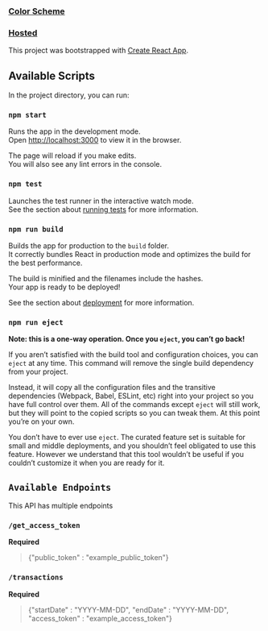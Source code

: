 ### [Color Scheme](https://color.adobe.com/create/color-wheel/?base=2&rule=Analogous&selected=0&name=My%20Color%20Theme&mode=rgb&rgbvalues=0.7376605804152007,0.31463336475735626,1,0.4347114956992402,0.2816101618322564,0.91,0.3104448648402848,0.3969059218085319,1,0.2370048270046591,0.563989852135519,0.91,0.2751764203359873,0.8886264713676254,1&swatchOrder=0,1,2,3,4)

### [Hosted](https://tapbanking.firebaseapp.com/)

This project was bootstrapped with [Create React App](https://github.com/facebook/create-react-app).

## Available Scripts

In the project directory, you can run:

### `npm start`

Runs the app in the development mode.<br>
Open [http://localhost:3000](http://localhost:3000) to view it in the browser.

The page will reload if you make edits.<br>
You will also see any lint errors in the console.

### `npm test`

Launches the test runner in the interactive watch mode.<br>
See the section about [running tests](https://facebook.github.io/create-react-app/docs/running-tests) for more information.

### `npm run build`

Builds the app for production to the `build` folder.<br>
It correctly bundles React in production mode and optimizes the build for the best performance.

The build is minified and the filenames include the hashes.<br>
Your app is ready to be deployed!

See the section about [deployment](https://facebook.github.io/create-react-app/docs/deployment) for more information.

### `npm run eject`

**Note: this is a one-way operation. Once you `eject`, you can’t go back!**

If you aren’t satisfied with the build tool and configuration choices, you can `eject` at any time. This command will remove the single build dependency from your project.

Instead, it will copy all the configuration files and the transitive dependencies (Webpack, Babel, ESLint, etc) right into your project so you have full control over them. All of the commands except `eject` will still work, but they will point to the copied scripts so you can tweak them. At this point you’re on your own.

You don’t have to ever use `eject`. The curated feature set is suitable for small and middle deployments, and you shouldn’t feel obligated to use this feature. However we understand that this tool wouldn’t be useful if you couldn’t customize it when you are ready for it.

## `Available Endpoints`

This API has multiple endpoints

### `/get_access_token`

 **Required**
 
> {"public_token" : "example_public_token"}

### `/transactions`

 **Required**
 
> {"startDate" : "YYYY-MM-DD",
   "endDate" : "YYYY-MM-DD",
   "access_token" : "example_access_token"}

